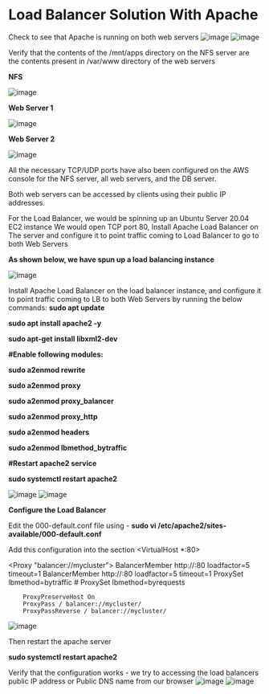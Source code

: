 <h1>Load Balancer Solution With Apache</h1>

Check to see that Apache is running on both web servers
![image](https://user-images.githubusercontent.com/22638955/114963983-ca6da180-9e65-11eb-8b11-5007b0d860ae.png)
![image](https://user-images.githubusercontent.com/22638955/114964110-fc7f0380-9e65-11eb-88f6-111aca4b087a.png)


Verify that the contents of the /mnt/apps directory on the NFS server are the contents present in /var/www directory of the web servers

<b>NFS</b>

![image](https://user-images.githubusercontent.com/22638955/114964633-06553680-9e67-11eb-8af9-07346c38089e.png)

<B>Web Server 1</b>

![image](https://user-images.githubusercontent.com/22638955/114964686-1d942400-9e67-11eb-8bed-463d9a98832f.png)

<b>Web Server 2</b>

![image](https://user-images.githubusercontent.com/22638955/114964728-300e5d80-9e67-11eb-8f7b-b00a71088640.png)

All the necessary TCP/UDP ports have also been configured on the AWS console for the NFS server, all web servers, and the DB server.

Both web servers can be accessed by clients using their public IP addresses.


For the Load Balancer, we would be spinning up an Ubuntu Server 20.04 EC2 instance
We would open TCP port 80, Install Apache Load Balancer on The server and configure it to point traffic coming to Load Balancer to go to both Web Servers

<b>As shown below, we have spun up a load balancing instance</b>

![image](https://user-images.githubusercontent.com/22638955/114966997-91383000-9e6b-11eb-9147-c14fd0e2d304.png)

Install Apache Load Balancer on the load balancer instance, and configure it to point traffic coming to LB to both Web Servers by running the below commands:
<b>
sudo apt update
  
sudo apt install apache2 -y

sudo apt-get install libxml2-dev

#Enable following modules:

sudo a2enmod rewrite

sudo a2enmod proxy

sudo a2enmod proxy_balancer

sudo a2enmod proxy_http

sudo a2enmod headers

sudo a2enmod lbmethod_bytraffic

#Restart apache2 service

sudo systemctl restart apache2  
</b>

![image](https://user-images.githubusercontent.com/22638955/114967734-e6287600-9e6c-11eb-85ff-0e00ef38cb2f.png)
![image](https://user-images.githubusercontent.com/22638955/114968007-6353eb00-9e6d-11eb-9507-8e5965dca8b2.png)

<b>Configure the Load Balancer</b>

Edit the 000-default.conf file using - <b>sudo vi /etc/apache2/sites-available/000-default.conf</b>

Add this configuration into the section <VirtualHost *:80>  </VirtualHost>

<Proxy "balancer://mycluster">
               BalancerMember http://<WebServer1-Private-IP-Address>:80 loadfactor=5 timeout=1
               BalancerMember http://<WebServer2-Private-IP-Address>:80 loadfactor=5 timeout=1
               ProxySet lbmethod=bytraffic
               # ProxySet lbmethod=byrequests
        </Proxy>

        ProxyPreserveHost On
        ProxyPass / balancer://mycluster/
        ProxyPassReverse / balancer://mycluster/
        
![image](https://user-images.githubusercontent.com/22638955/114968899-2e489800-9e6f-11eb-90c4-a94be71f19a2.png)

Then restart the apache server

<b>sudo systemctl restart apache2</b>

Verify that the configuration works - we try to accessing the load balancers public IP address or Public DNS name from our browser
![image](https://user-images.githubusercontent.com/22638955/114969701-db6fe000-9e70-11eb-91cd-6f0816fd8bef.png)
![image](https://user-images.githubusercontent.com/22638955/114969759-f3476400-9e70-11eb-894b-b1c42e139d0e.png)
